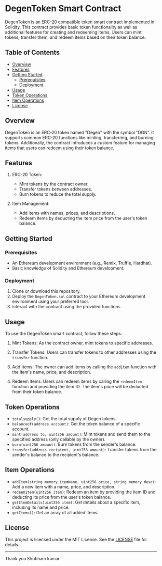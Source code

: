 # DegenToken Smart Contract

DegenToken is an ERC-20 compatible token smart contract implemented in Solidity. This contract provides basic token functionality as well as additional features for creating and redeeming items. Users can mint tokens, transfer them, and redeem items based on their token balance.

## Table of Contents

- [Overview](#overview)
- [Features](#features)
- [Getting Started](#getting-started)
  - [Prerequisites](#prerequisites)
  - [Deployment](#deployment)
- [Usage](#usage)
- [Token Operations](#token-operations)
- [Item Operations](#item-operations)
- [License](#license)

## Overview

DegenToken is an ERC-20 token named "Degen" with the symbol "DGN". It supports common ERC-20 functions like minting, transferring, and burning tokens. Additionally, the contract introduces a custom feature for managing items that users can redeem using their token balance.

## Features

1. ERC-20 Token:
   - Mint tokens by the contract owner.
   - Transfer tokens between addresses.
   - Burn tokens to reduce the total supply.

2. Item Management:
   - Add items with names, prices, and descriptions.
   - Redeem items by deducting the item price from the user's token balance.

## Getting Started

### Prerequisites

- An Ethereum development environment (e.g., Remix, Truffle, Hardhat).
- Basic knowledge of Solidity and Ethereum development.

### Deployment

1. Clone or download this repository.
2. Deploy the `DegenToken.sol` contract to your Ethereum development environment using your preferred tool.
3. Interact with the contract using the provided functions.

## Usage

To use the DegenToken smart contract, follow these steps:

1. Mint Tokens: As the contract owner, mint tokens to specific addresses.

2. Transfer Tokens: Users can transfer tokens to other addresses using the `transfer` function.

3. Add Items: The owner can add items by calling the `addItem` function with the item's name, price, and description.

4. Redeem Items: Users can redeem items by calling the `redeemItem` function and providing the item ID. The item's price will be deducted from their token balance.

## Token Operations

- `totalsupply()`: Get the total supply of Degen tokens.
- `balanceof(address account)`: Get the token balance of a specific account.
- `mint(address to, uint256 amount)`: Mint tokens and send them to the specified address (only callable by the owner).
- `burn(uint256 amount)`: Burn tokens from the sender's balance.
- `transfer(address recipient, uint256 amount)`: Transfer tokens from the sender's balance to the recipient's balance.

## Item Operations

- `addItem(string memory itemName, uint256 price, string memory desc)`: Add a new item with a name, price, and description.
- `redeemItem(uint256 Item)`: Redeem an item by providing the item ID and deducting its price from the user's token balance.
- `getItemDetails(uint256 item)`: Get details about a specific item, including its name and price.
- `getItems()`: Get an array of all added items.

## License

This project is licensed under the MIT License. See the [LICENSE](LICENSE) file for details.

---
Thank you 
Shubham kumar

